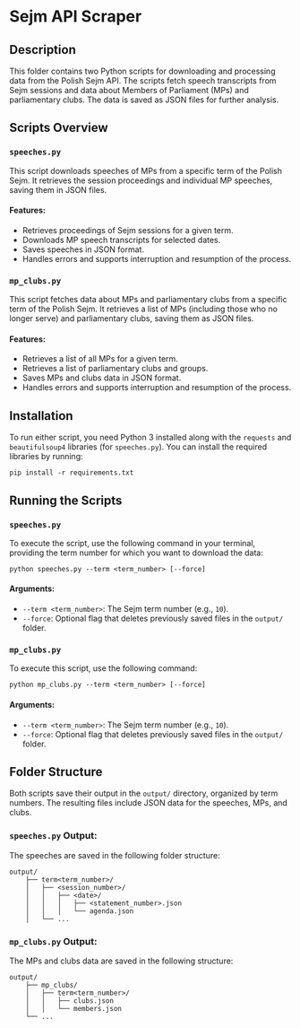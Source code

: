 # Sejm API Scraper

## Description
This folder contains two Python scripts for downloading and processing data from the Polish Sejm API. The scripts fetch speech transcripts from Sejm sessions and data about Members of Parliament (MPs) and parliamentary clubs. The data is saved as JSON files for further analysis.

## Scripts Overview

### `speeches.py`
This script downloads speeches of MPs from a specific term of the Polish Sejm. It retrieves the session proceedings and individual MP speeches, saving them in JSON files. 

#### Features:
- Retrieves proceedings of Sejm sessions for a given term.
- Downloads MP speech transcripts for selected dates.
- Saves speeches in JSON format.
- Handles errors and supports interruption and resumption of the process.

### `mp_clubs.py`
This script fetches data about MPs and parliamentary clubs from a specific term of the Polish Sejm. It retrieves a list of MPs (including those who no longer serve) and parliamentary clubs, saving them as JSON files.

#### Features:
- Retrieves a list of all MPs for a given term.
- Retrieves a list of parliamentary clubs and groups.
- Saves MPs and clubs data in JSON format.
- Handles errors and supports interruption and resumption of the process.

## Installation

To run either script, you need Python 3 installed along with the `requests` and `beautifulsoup4` libraries (for `speeches.py`). You can install the required libraries by running:

```
pip install -r requirements.txt
```

## Running the Scripts

### `speeches.py`
To execute the script, use the following command in your terminal, providing the term number for which you want to download the data:

```
python speeches.py --term <term_number> [--force]
```

#### Arguments:
- `--term <term_number>`: The Sejm term number (e.g., `10`).
- `--force`: Optional flag that deletes previously saved files in the `output/` folder.

### `mp_clubs.py`
To execute this script, use the following command:

```
python mp_clubs.py --term <term_number> [--force]
```

#### Arguments:
- `--term <term_number>`: The Sejm term number (e.g., `10`).
- `--force`: Optional flag that deletes previously saved files in the `output/` folder.

## Folder Structure

Both scripts save their output in the `output/` directory, organized by term numbers. The resulting files include JSON data for the speeches, MPs, and clubs.

### `speeches.py` Output:
The speeches are saved in the following folder structure:
```
output/
    ├── term<term_number>/
    │   ├── <session_number>/
    │   │   ├── <date>/
    │   │   │   ├── <statement_number>.json
    │   │   │   └── agenda.json
    │   └── ...
```

### `mp_clubs.py` Output:
The MPs and clubs data are saved in the following structure:
```
output/
    ├── mp_clubs/
    │   ├── term<term_number>/
    │   │   ├── clubs.json
    │   │   └── members.json
    └── ...
```